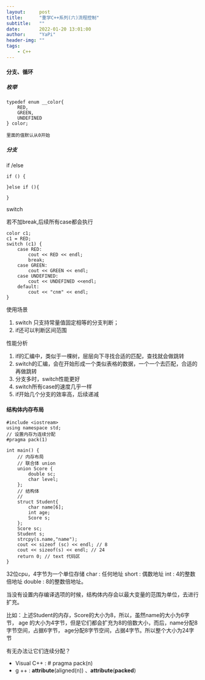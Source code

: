 ```yaml
---
layout:     post
title:      "重学C++系列(六)流程控制"
subtitle:   ""
date:       2022-01-20 13:01:00
author:     "YaPi"
header-img: ""
tags:
    - C++
---
```


#### 分支、循环

##### 枚举

```text
typedef enum __color{
    RED,
    GREEN,
    UNDEFINED
} color;

里面的值默认从0开始
```

##### 分支
if /else 
```text
if () {
    
}else if (){

}
```

switch

若不加break,后续所有case都会执行

```text
color c1;
c1 = RED;
switch (c1) {
    case RED:
        cout << RED << endl;
        break;
    case GREEN:
        cout << GREEN << endl;
    case UNDEFINED:
        cout << UNDEFINED <<endl;
    default:
        cout << "cnm" << endl;
}
```

使用场景

1. switch 只支持常量值固定相等的分支判断；
2. if还可以判断区间范围

性能分析
1. if的汇编中，类似于一棵树，层层向下寻找合适的匹配，查找就会做跳转
2. switch的汇编，会在开始形成一个类似表格的数据，一个一个去匹配，合适的再做跳转
3. 分支多时，switch性能更好
4. switch所有case的速度几乎一样
5. if开始几个分支的效率高，后续递减


#### 结构体内存布局

```text
#include <iostream>
using namespace std;
// 设置内存为连续分配
#pragma pack(1)

int main() {
    // 内存布局
    // 联合体 union
    union Score {
        double sc;
        char level;
    };
    // 结构体
    //
    struct Student{
        char name[6];
        int age;
        Score s;
    };
    Score sc;
    Student s;
    strcpy(s.name,"name");
    cout << sizeof (sc) << endl; // 8
    cout << sizeof(s) << endl; // 24
    return 0; // text 代码区
}
```

32位cpu，4字节为一个单位存储
char : 任何地址
short : 偶数地址
int : 4的整数倍地址
double : 8的整数倍地址。

当没有设置内存编译选项的时候，结构体内存会以最大变量的范围为单位，去进行扩充。

比如：上述Student的内存，Score的大小为8，所以，虽然name的大小为6字节， age
的大小为4字节，但是它们都会扩充为8的倍数大小，而后，name分配8字节空间，占据6字节，
age分配8字节空间，占据4字节。所以整个大小为24字节

有无办法让它们连续分配？

- Visual C++ : # pragma pack(n)
- g ++ : __attribute__(aligned(n)) 、__attribute__(__packed__)




